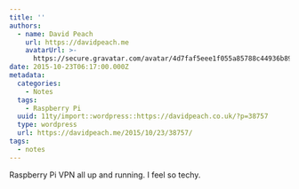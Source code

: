 ```yaml
---
title: ''
authors:
  - name: David Peach
    url: https://davidpeach.me
    avatarUrl: >-
      https://secure.gravatar.com/avatar/4d7faf5eee1f055a85788c44936b8995eaab6dfb004e7854ec747ccb272e91ee?s=96&d=mm&r=g
date: 2015-10-23T06:17:00.000Z
metadata:
  categories:
    - Notes
  tags:
    - Raspberry Pi
  uuid: 11ty/import::wordpress::https://davidpeach.co.uk/?p=38757
  type: wordpress
  url: https://davidpeach.me/2015/10/23/38757/
tags:
  - notes
---
```

Raspberry Pi VPN all up and running. I feel so techy.